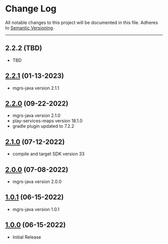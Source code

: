 # Change Log
All notable changes to this project will be documented in this file.
Adheres to [Semantic Versioning](http://semver.org/).

---

## 2.2.2 (TBD)

* TBD

## [2.2.1](https://github.com/ngageoint/mgrs-android/releases/tag/2.2.1) (01-13-2023)

* mgrs-java version 2.1.1

## [2.2.0](https://github.com/ngageoint/mgrs-android/releases/tag/2.2.0) (09-22-2022)

* mgrs-java version 2.1.0
* play-services-maps version 18.1.0
* gradle plugin updated to 7.2.2

## [2.1.0](https://github.com/ngageoint/mgrs-android/releases/tag/2.1.0) (07-12-2022)

* compile and target SDK version 33

## [2.0.0](https://github.com/ngageoint/mgrs-android/releases/tag/2.0.0) (07-08-2022)

* mgrs-java version 2.0.0

## [1.0.1](https://github.com/ngageoint/mgrs-android/releases/tag/1.0.1) (06-15-2022)

* mgrs-java version 1.0.1

## [1.0.0](https://github.com/ngageoint/mgrs-android/releases/tag/1.0.0) (06-15-2022)

* Initial Release
